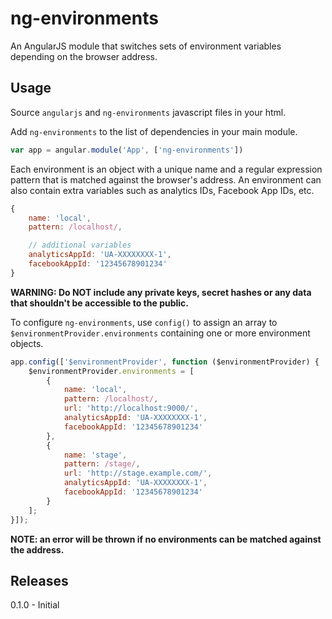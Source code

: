 # ng-environments

An AngularJS module that switches sets of environment variables depending on the browser address.

## Usage

Source `angularjs` and `ng-environments` javascript files in your html.

Add `ng-environments` to the list of dependencies in your main module.
```javascript
var app = angular.module('App', ['ng-environments'])
```
Each environment is an object with a unique name and a regular expression pattern that is matched against the browser's address. An environment can also contain extra variables such as analytics IDs, Facebook App IDs, etc.
```javascript
{
    name: 'local',
    pattern: /localhost/,

    // additional variables
    analyticsAppId: 'UA-XXXXXXXX-1',
    facebookAppId: '12345678901234'
}
```
**WARNING: Do NOT include any private keys, secret hashes or any data that shouldn't be accessible to the public.**

To configure `ng-environments`, use `config()` to assign an array to `$environmentProvider.environments` containing one or more environment objects.
```javascript
app.config(['$environmentProvider', function ($environmentProvider) {
    $environmentProvider.environments = [
        {
            name: 'local',
            pattern: /localhost/,
            url: 'http://localhost:9000/',
            analyticsAppId: 'UA-XXXXXXXX-1',
            facebookAppId: '12345678901234'
        },
        {
            name: 'stage',
            pattern: /stage/,
            url: 'http://stage.example.com/',
            analyticsAppId: 'UA-XXXXXXXX-1',
            facebookAppId: '12345678901234'
        }
    ];
}]);
```
**NOTE: an error will be thrown if no environments can be matched against the address.**

## Releases

0.1.0 - Initial
